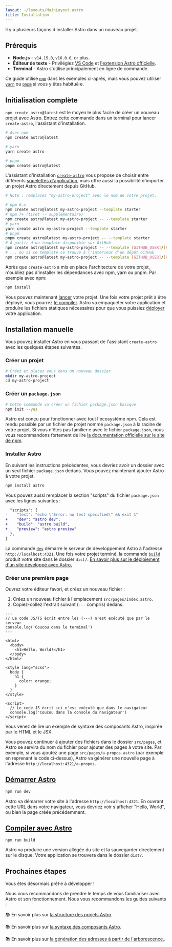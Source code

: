 ```yaml
---
layout: ~/layouts/MainLayout.astro
title: Installation
---
```


Il y a plusieurs façons d'installer Astro dans un nouveau projet.

## Prérequis

- **Node.js** - `v14.15.0`, `v16.0.0`, or plus.
- **Éditeur de texte** - Privilégiez [VS Code](https://code.visualstudio.com/) et [l'extension Astro officielle](https://marketplace.visualstudio.com/items?itemName=astro-build.astro-vscode).
- **Terminal** - Astro s'utilise principalement en ligne de commande.

Ce guide utilise [`npm`](https://www.npmjs.com/) dans les exemples ci-après, mais vous pouvez utiliser [`yarn`](https://yarnpkg.com/) ou [`pnpm`](https://pnpm.io/) si vous y êtes habitué·e.

## Initialisation complète

`npm create astro@latest` est le moyen le plus facile de créer un nouveau projet avec Astro. Entrez cette commande dans un terminal pour lancer `create-astro`, l'assistant d'installation.

```bash
# Avec npm
npm create astro@latest

# yarn
yarn create astro

# pnpm
pnpm create astro@latest
```

L'assistant d'installation [`create-astro`](https://github.com/prosopo/captcha/tree/main/packages/create-astro) vous propose de choisir entre différents [squelettes d'application](/examples), mais offre aussi la possibilité d'importer un projet Astro directement depuis GitHub.

```bash
# Note : remplacez "my-astro-project" avec le nom de votre projet.

# npm 6.x
npm create astro@latest my-astro-project --template starter
# npm 7+ (tiret -- supplémentaire)
npm create astro@latest my-astro-project -- --template starter
# yarn
yarn create astro my-astro-project --template starter
# pnpm
pnpm create astro@latest my-astro-project -- --template starter
# À partir d'un template disponible sur GitHub
npm create astro@latest my-astro-project -- --template [GITHUB_USER]/[REPO_NAME]
# ... ou si ce template ce trouve à l'intérieur d'un dépôt GitHub
npm create astro@latest my-astro-project -- --template [GITHUB_USER]/[REPO_NAME]/path/to/template
```

Après que `create-astro` a mis en place l'architecture de votre projet, n'oubliez pas d'installer les dépendances avec npm, yarn ou pnpm. Par exemple avec npm:

```bash
npm install
```

Vous pouvez maintenant [lancer](#démarrer-astro) votre projet. Une fois votre projet prêt à être déployé, vous pourrez [le compiler](#compiler-avec-astro). Astro va empaqueter votre application et produire les fichiers statiques nécessaires pour que vous puissiez [déployer](/guides/deploy) votre application.

## Installation manuelle

Vous pouvez installer Astro en vous passant de l'assistant `create-astro` avec les quelques étapes suivantes.

### Créer un projet

```bash
# Créez et placez vous dans un nouveau dossier
mkdir my-astro-project
cd my-astro-project
```

### Créer un `package.json`

```bash
# Cette commande va créer un fichier package.json basique
npm init --yes
```

Astro est conçu pour fonctionner avec tout l'ecosystème npm. Cela est rendu possible par un fichier de projet nommé `package.json` à la racine de votre projet. Si vous n'êtes pas familier·e avec le fichier `package.json`, nous vous recommandons fortement de lire [la documentation officielle sur le site de npm](https://docs.npmjs.com/creating-a-package-json-file).

### Installer Astro

En suivant les instructions précédentes, vous devriez avoir un dossier avec un seul fichier `package.json` dedans. Vous pouvez maintenant ajouter Astro à votre projet.

```bash
npm install astro
```

Vous pouvez aussi remplacer la section "scripts" du fichier `package.json` avec les lignes suivantes :

```diff
  "scripts": {
-    "test": "echo \"Error: no test specified\" && exit 1"
+    "dev": "astro dev",
+    "build": "astro build",
+    "preview": "astro preview"
  },
}
```

La commande [`dev`](#start-astro) démarre le serveur de développement Astro à l'adresse `http://localhost:4321`. Une fois votre projet terminé, la commande [`build`](#build-astro) produit votre site dans le dossier `dist/`. [En savoir plus sur le déploiement d'un site développé avec Astro.](/guides/deploy)

### Créer une première page

Ouvrez votre éditeur favori, et créez un nouveau fichier :

1. Créez un nouveau fichier à l'emplacement `src/pages/index.astro`.
2. Copiez-collez l'extrait suivant (`---` compris) dedans.

```astro
---
// Le code JS/TS écrit entre les (---) n'est exécuté que par le serveur
console.log('Coucou dans le terminal')
---

<html>
  <body>
    <h1>Hello, World!</h1>
  </body>
</html>

<style lang="scss">
  body {
    h1 {
      color: orange;
    }
  }
</style>

<script>
  // Le code JS écrit ici n'est exécuté que dans le navigateur
  console.log('Coucou dans la console du navigateur')
</script>
```

Vous venez de lire un exemple de syntaxe des composants Astro, inspirée par le HTML et le JSX.

Vous pouvez continuer à ajouter des fichiers dans le dossier `src/pages`, et Astro se servira du nom du fichier pour ajouter des pages à votre site. Par exemple, si vous ajoutez une page `src/pages/a-propos.astro` (par exemple en reprenant le code ci-dessus), Astro va générer une nouvelle page à l'adresse `http://localhost:4321/a-propos`.

## [Démarrer Astro](#démarrer-astro)

```bash
npm run dev
```

Astro va démarrer votre site à l'adresse `http://localhost:4321`. En ouvrant cette URL dans votre navigateur, vous devriez voir s'afficher "Hello, World", ou bien la page créée précédemment.

## [Compiler avec Astro](#compiler-avec-astro)

```bash
npm run build
```

Astro va produire une version allégée du site et la sauvegarder directement sur le disque. Votre application se trouvera dans le dossier `dist/`.

## Prochaines étapes

Vous êtes désormais prêt·e à développer !

Nous vous recommandons de prendre le temps de vous familiariser avec Astro et son fonctionnement. Nous vous recommandons les guides suivants :

📚 En savoir plus sur [la structure des projets Astro](/core-concepts/project-structure).

📚 En savoir plus sur [la syntaxe des composants Astro](/core-concepts/astro-components).

📚 En savoir plus sur [la génération des adresses à partir de l'arborescence.](/core-concepts/astro-pages).

